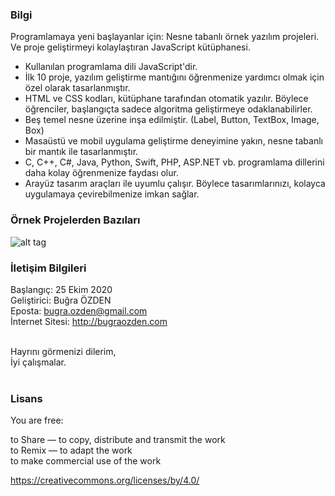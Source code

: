 ### Bilgi

Programlamaya yeni başlayanlar için: Nesne tabanlı örnek yazılım projeleri.<br>
Ve proje geliştirmeyi kolaylaştıran JavaScript kütüphanesi.<br />

* Kullanılan programlama dili JavaScript'dir.
* İlk 10 proje, yazılım geliştirme mantığını öğrenmenize yardımcı olmak için özel olarak tasarlanmıştır.
* HTML ve CSS kodları, kütüphane tarafından otomatik yazılır. Böylece öğrenciler, başlangıçta sadece algoritma geliştirmeye odaklanabilirler.
* Beş temel nesne üzerine inşa edilmiştir. (Label, Button, TextBox, Image, Box)
* Masaüstü ve mobil uygulama geliştirme deneyimine yakın, nesne tabanlı bir mantık ile tasarlanmıştır.
* C, C++, C#, Java, Python, Swift, PHP, ASP.NET vb. programlama dillerini daha kolay öğrenmenize faydası olur.
* Arayüz tasarım araçları ile uyumlu çalışır. Böylece tasarımlarınızı, kolayca uygulamaya çevirebilmenize imkan sağlar.

### Örnek Projelerden Bazıları

![alt tag](https://bug7a.github.io/basicjs-turkce/projeler.png)

### İletişim Bilgileri

Başlangıç: 25 Ekim 2020<br>
Geliştirici: Buğra ÖZDEN<br>
Eposta: bugra.ozden@gmail.com<br>
İnternet Sitesi: http://bugraozden.com<br><br>

Hayrını görmenizi dilerim,<br />
İyi çalışmalar.<br /><br />

### Lisans

You are free:<br />

to Share — to copy, distribute and transmit the work<br />
to Remix — to adapt the work<br />
to make commercial use of the work<br />

<https://creativecommons.org/licenses/by/4.0/><br /><br />
